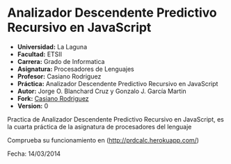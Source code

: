 Analizador Descendente Predictivo Recursivo en JavaScript
=========================================================

* **Universidad:** La Laguna
* **Facultad:** ETSII
* **Carrera:** Grado de Informatica
* **Asignatura:** Procesadores de Lenguajes
* **Profesor:** Casiano Rodriguez
* **Práctica:** Analizador Descendente Predictivo Recursivo en JavaScript
* **Autor:** Jorge O. Blanchard Cruz y Gonzalo J. García Martin
* **Fork:** [Casiano Rodriguez](https://github.com/crguezl/prdcalc)
* **Version:** 0

Practica de Analizador Descendente Predictivo Recursivo en JavaScript, es la cuarta práctica de la asignatura de procesadores del lenguaje

Comprueba su funcionamiento en 
(http://prdcalc.herokuapp.com/)

Fecha: 14/03/2014